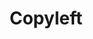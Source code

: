 ---
title: Copyleft
tags: ["copyleft", "open-source", "copyright", "creative-commons", "intellectual-property", "licensing", "free-software", "digital-rights"]
icon: copyleft
svg: '<svg xmlns="http://www.w3.org/2000/svg" width="24" height="24" fill="none" viewBox="0 0 24 24" stroke-width="1.5" stroke-linecap="round" stroke-linejoin="round" stroke="currentColor"><path d="M21 12a9 9 0 1 1-18 0 9 9 0 0 1 18 0"/><path d="M9.75 9c.48-.6 1.07-1 2-1 4.172 0 4.172 8 0 8-.93 0-1.52-.4-2-1"/></svg>'
---